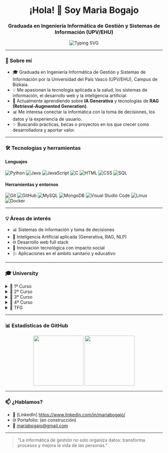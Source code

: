 <h1 align="center">¡Hola! 👋 Soy Maria Bogajo</h1>
<h3 align="center">Graduada en Ingeniería Informática de Gestión y Sistemas de Información (UPV/EHU)</h3>

<p align="center">
  <img src="https://readme-typing-svg.herokuapp.com?font=Fira+Code&size=18&duration=3000&pause=1000&center=true&vCenter=true&width=435&lines=💻+Desarrollo,+Datos+y+Gestión;📚+Siempre+aprendiendo+y+creando;🚀+En+búsqueda+de+retos+con+impacto" alt="Typing SVG" />
</p>

---

### 🌱 Sobre mí

- 🎓 Graduada en Ingeniería Informática de Gestión y Sistemas de Información por la Universidad del País Vasco (UPV/EHU), Campus de Bizkaia.
- 💡 Me apasionan la tecnología aplicada a la salud, los sistemas de información, el desarrollo web y la inteligencia artificial.
- 🧠 Actualmente aprendiendo sobre **IA Generativa** y tecnologías de **RAG (Retrieval-Augmented Generation)**.
- 📊 Me interesa conectar la informática con la toma de decisiones, los datos y la experiencia de usuario.
- ✨ Buscando prácticas, becas o proyectos en los que crecer como desarrolladora y aportar valor.

---

### 🛠️ Tecnologías y herramientas

#### Lenguajes
![Python](https://img.shields.io/badge/Python-3776AB?style=flat&logo=python&logoColor=white)
![Java](https://img.shields.io/badge/Java-ED8B00?style=flat&logo=java&logoColor=white)
![JavaScript](https://img.shields.io/badge/JavaScript-F7DF1E?style=flat&logo=javascript&logoColor=black)
![C](https://img.shields.io/badge/C-00599C?style=flat&logo=c&logoColor=white)
![HTML](https://img.shields.io/badge/HTML5-E34F26?style=flat&logo=html5&logoColor=white)
![CSS](https://img.shields.io/badge/CSS3-1572B6?style=flat&logo=css3&logoColor=white)
![SQL](https://img.shields.io/badge/SQL-003B57?style=flat&logo=postgresql&logoColor=white)

#### Herramientas y entornos
![Git](https://img.shields.io/badge/Git-F05032?style=flat&logo=git&logoColor=white)
![GitHub](https://img.shields.io/badge/GitHub-181717?style=flat&logo=github)
![MySQL](https://img.shields.io/badge/MySQL-4479A1?style=flat&logo=mysql&logoColor=white)
![MongoDB](https://img.shields.io/badge/MongoDB-47A248?style=flat&logo=mongodb&logoColor=white)
![Visual Studio Code](https://img.shields.io/badge/VS%20Code-007ACC?style=flat&logo=visualstudiocode&logoColor=white)
![Linux](https://img.shields.io/badge/Linux-FCC624?style=flat&logo=linux&logoColor=black)
![Docker](https://img.shields.io/badge/Docker-2496ED?style=flat&logo=docker&logoColor=white)

---

### 💡 Áreas de interés

- 📊 Sistemas de información y toma de decisiones
- 🤖 Inteligencia Artificial aplicada (Generativa, RAG, NLP)
- 🌐 Desarrollo web full stack
- 🧪 Innovación tecnológica con impacto social
- 🩺 Aplicaciones en el ámbito sanitario y educativo

---

### 🎓 University

<details>
<summary>📘 1º Curso</summary>

#### 📐 Análisis Matemático  
🔗 [Enlace al repositorio](#)

#### 🌐 Fundamentos de Tecnología de Computadores  
🔗 [Enlace al repositorio](#)

#### 📐 Matemática Discreta  
🔗 [Enlace al repositorio](#)

#### 🌐 Principios de Diseño de Sistemas Digitales  
🔗 [Enlace al repositorio](#)

#### 💻 Programación Básica  
🔗 [Enlace al repositorio](#)

#### 📐 Cálculo  
🔗 [Enlace al repositorio](#)

#### 🌐 Estructura de Computadores  
🔗 [Enlace al repositorio](#)

#### 💻 Metodología de la Programación  
🔗 [Enlace al repositorio](#)

#### 💻 Programación Modular y Orientación a Objetos  
🔗 [Enlace al repositorio](#)

#### 📐 Álgebra  
🔗 [Enlace al repositorio](#)

</details>

<details>
<summary>📗 2º Curso</summary>

#### 🌐 Arquitectura de Computadores  
🔗 [Enlace al repositorio](#)

#### 💼 Economía y Administración de Empresas  
🔗 [Enlace al repositorio](#)

#### 💻 Estructuras de Datos y Algoritmos  
🔗 [Enlace al repositorio](#)

#### 🤖 Lenguajes, Computación y Sistemas Inteligentes  
🔗 [Enlace al repositorio](#)

#### 📊 Métodos Estadísticos de la Ingeniería  
🔗 [Enlace al repositorio](#)

#### 🗄️ Bases de Datos  
🔗 [Enlace al repositorio](#)

#### 🧱 Ingeniería del Software  
🔗 [Enlace al repositorio](#)

#### 🌐 Introducción a las Redes de Computadores  
🔗 [Enlace al repositorio](#)

#### 🌐 Introducción a los Sistemas Operativos  
🔗 [Enlace al repositorio](#)

#### 📊 Investigación Operativa  
🔗 [Enlace al repositorio](#)

</details>

<details>
<summary>📙 3º Curso</summary>

#### 🧱 Análisis y Diseño de Sistemas de Información  
🔗 [Enlace al repositorio](#)

#### 🗄️ Diseño de Bases de Datos  
🔗 [Enlace al repositorio](#)

#### 💼 Organización de la Producción  
🔗 [Enlace al repositorio](#)

#### 🗂️ Sistemas de Gestión Integrada  
🔗 [Enlace al repositorio](#)

#### 🔒 Sistemas de Gestión de Seguridad de Sistemas de Información  
🔗 [Enlace al repositorio](#)

#### 🗄️ Administración de Bases de Datos  
🔗 [Enlace al repositorio](#)

#### 🗂️ Gestión de Proyectos  
🔗 [Enlace al repositorio](#)

#### 🌐 Sistemas Web  
🔗 [Enlace al repositorio](#)

#### 📊 Sistemas de Apoyo a la Decisión  
🔗 [Enlace al repositorio](#)

#### 💼 Software de Gestión de Empresa  
🔗 [Enlace al repositorio](#)

</details>

<details>
<summary>📕 4º Curso</summary>

#### 📡 Tecnología de Ingeniería Telemática  
🔗 [Enlace al repositorio](#)

#### 📡 Redes y Servicios Móviles  
🔗 [Enlace al repositorio](#)

#### 📡 Servicios Multimedia  
🔗 [Enlace al repositorio](#)

#### 📡 Despliegue y Gestión de Redes y Servicios  
🔗 [Enlace al repositorio](#)

#### 💻 Técnicas Avanzadas de Programación  
🔗 [Enlace al repositorio](#)

</details>

<details>
<summary>📜 TFG</summary>

#### 🩺🎓 Trabajo de Fin de Grado – SYMDIO  
🔗 [Enlace al repositorio](https://github.com/MariaBogajo/Symdio)

</details>

---

### 📊 Estadísticas de GitHub

<p align="center">
  <img src="https://github-readme-stats.vercel.app/api?username=MariaBogajo&show_icons=true&theme=radical" height="160em"/>
  <img src="https://github-readme-stats.vercel.app/api/top-langs/?username=MariaBogajo&layout=compact&theme=radical" height="160em"/>
</p>

---

### 📫 ¿Hablamos?

- 💼 [LinkedIn] https://www.linkedin.com/in/mariabogajo/
- 🌐 Portafolio: (en construcción)
- 📧 mariabogajo@gmail.com

---

> “La informática de gestión no solo organiza datos: transforma procesos y mejora la vida de las personas.”

